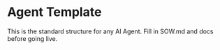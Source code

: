 # Agent Template

This is the standard structure for any AI Agent.
Fill in SOW.md and docs before going live.
